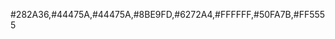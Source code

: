 <!-- Dracula Theme v1.2.5
#
# https://github.com/zenorocha/dracula-theme
#
# Copyright 2016, All rights reserved
#
# Code licensed under the MIT license
# http://zenorocha.mit-license.org
#
# @author Eduardo Quagliato <eduardo@quagliato.me>
-->

#282A36,#44475A,#44475A,#8BE9FD,#6272A4,#FFFFFF,#50FA7B,#FF5555
